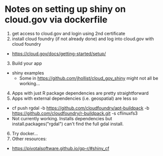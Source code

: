 # Notes on setting up shiny on cloud.gov via dockerfile

1. get access to cloud.gov and login using 2nd certificate
2. install cloud foundry (if not already done) and log into cloud.gov with cloud foundry
  - https://cloud.gov/docs/getting-started/setup/
3. Build your app
  - shiny examples
    - Some in https://github.com/jhollist/cloud_gov_shiny  might not all be working...
4. Apps with just R package dependencies are pretty straightforward
5. Apps with external dependencies (i.e. geospatial) are less so
  - cf push rgdal -b https://github.com/cloudfoundry/apt-buildpack -b https://github.com/cloudfoundry/r-buildpack.git -s cflinuxfs3
  - Not currently working.  Installs dependencies but install.packages("rgdal") can't find the full gdal install.
6. Try docker...
7. Other resources:
  - https://pivotalsoftware.github.io/gp-r/#shiny_cf

